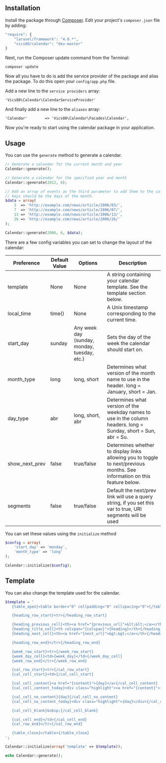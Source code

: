 ## Installation

Install the package through [Composer](http://getcomposer.org/). Edit your project's `composer.json` file by adding:

```php
"require": {
	"laravel/framework": "4.0.*",
	"vics80/calendar": "dev-master"
}
```

Next, run the Composer update command from the Terminal:

    composer update

Now all you have to do is add the service provider of the package and alias the package. To do this open your `config/app.php` file.

Add a new line to the `service providers` array:

	'Vics80\Calendar\CalendarServiceProvider'

And finally add a new line to the `aliases` array:

	'Calendar'        => 'Vics80\Calendar\Facades\Calendar',

Now you're ready to start using the calendar package in your application.

## Usage

You can use the `generate` method to generate a calendar.

```php
// Generate a calendar for the current month and year
Calendar::generate();

// Generate a calendar for the specified year and month
Calendar::generate(2012, 6);

// Add an array of events as the third parameter to add them to the calendar, 
// keys should be the days of the month.
$data = array(
	3  => 'http://example.com/news/article/2006/03/',
	7  => 'http://example.com/news/article/2006/07/',
	13 => 'http://example.com/news/article/2006/13/',
	26 => 'http://example.com/news/article/2006/26/'
);

Calendar::generate(2006, 6, $data);
```

There are a few config variables you can set to change the layout of the calendar:

| Preference     | Default Value | Options                                      | Description                                                                                                                |
| -------------- | ------------- | -------------------------------------------- | -------------------------------------------------------------------------------------------------------------------------- |
| template       | None          | None                                         | A string containing your calendar template. See the template section below.                                                |
| local_time     | time()        | None                                         | A Unix timestamp corresponding to the current time.                                                                        |
| start_day      | sunday        | Any week day (sunday, monday, tuesday, etc.) | Sets the day of the week the calendar should start on.                                                                     |
| month_type     | long          | long, short                                  | Determines what version of the month name to use in the header. long = January, short = Jan.                               |
| day_type       | abr           | long, short, abr                             | Determines what version of the weekday names to use in the column headers. long = Sunday, short = Sun, abr = Su.           |
| show_next_prev | false         | true/false                                   | Determines whether to display links allowing you to toggle to next/previous months. See information on this feature below. |
| segments       | false         | true/false                                   | Default the next/prev link will use a query string, if you set this var to true, URI segments will be used                 |

You can set these values using the `initialize` method

```php
$config = array(
	'start_day' => 'monday',
	'month_type' => 'long'
);

Calendar::initialize($config);
```

## Template

You can also change the template used for the calendar. 

```php
$template = '
   {table_open}<table border="0" cellpadding="0" cellspacing="0">{/table_open}

   {heading_row_start}<tr>{/heading_row_start}

   {heading_previous_cell}<th><a href="{previous_url}">&lt;&lt;</a></th>{/heading_previous_cell}
   {heading_title_cell}<th colspan="{colspan}">{heading}</th>{/heading_title_cell}
   {heading_next_cell}<th><a href="{next_url}">&gt;&gt;</a></th>{/heading_next_cell}

   {heading_row_end}</tr>{/heading_row_end}

   {week_row_start}<tr>{/week_row_start}
   {week_day_cell}<td>{week_day}</td>{/week_day_cell}
   {week_row_end}</tr>{/week_row_end}

   {cal_row_start}<tr>{/cal_row_start}
   {cal_cell_start}<td>{/cal_cell_start}

   {cal_cell_content}<a href="{content}">{day}</a>{/cal_cell_content}
   {cal_cell_content_today}<div class="highlight"><a href="{content}">{day}</a></div>{/cal_cell_content_today}

   {cal_cell_no_content}{day}{/cal_cell_no_content}
   {cal_cell_no_content_today}<div class="highlight">{day}</div>{/cal_cell_no_content_today}

   {cal_cell_blank}&nbsp;{/cal_cell_blank}

   {cal_cell_end}</td>{/cal_cell_end}
   {cal_row_end}</tr>{/cal_row_end}

   {table_close}</table>{/table_close}
';

Calendar::initialize(array('template' => $template));

echo Calendar::generate();
```
